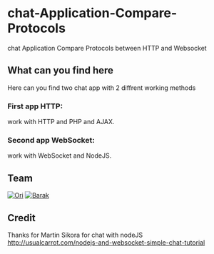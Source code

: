# chat-Application-Compare-Protocols
chat Application Compare Protocols between HTTP and Websocket

## What can you find here
Here can you find two chat app with 2 diffrent working methods

### First app HTTP: 
work with HTTP and PHP and AJAX.

### Second app WebSocket: 
work with WebSocket and NodeJS.

## Team
[![Ori](https://avatars2.githubusercontent.com/u/17565646?v=3&s=120)](https://github.com/OriAmir)
[![Barak](https://avatars2.githubusercontent.com/u/9195309?v=3&s=120)](https://github.com/Think-Smart)

## Credit
Thanks for Martin Sikora for chat with nodeJS
http://usualcarrot.com/nodejs-and-websocket-simple-chat-tutorial
